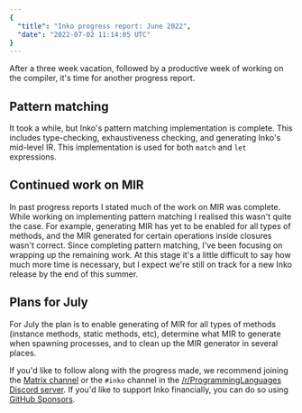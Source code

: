 ```yaml
---
{
  "title": "Inko progress report: June 2022",
  "date": "2022-07-02 11:14:05 UTC"
}
---
```


After a three week vacation, followed by a productive week of working on the
compiler, it's time for another progress report.

## Pattern matching

It took a while, but Inko's pattern matching implementation is complete. This
includes type-checking, exhaustiveness checking, and generating Inko's mid-level
IR. This implementation is used for both `match` and `let` expressions.

## Continued work on MIR

In past progress reports I stated much of the work on MIR was complete. While
working on implementing pattern matching I realised this wasn't quite the case.
For example, generating MIR has yet to be enabled for all types of methods, and
the MIR generated for certain operations inside closures wasn't correct. Since
completing pattern matching, I've been focusing on wrapping up the remaining
work. At this stage it's a little difficult to say how much more time is
necessary, but I expect we're still on track for a new Inko release by the end
of this summer.

## Plans for July

For July the plan is to enable generating of MIR for all types of methods
(instance methods, static methods, etc), determine what MIR to generate when
spawning processes, and to clean up the MIR generator in several places.

If you'd like to follow along with the progress made, we
recommend joining the [Matrix
channel](https://matrix.to/#/#inko-lang:matrix.org) or the `#inko` channel in
the [/r/ProgrammingLanguages Discord server](https://discord.gg/yqWzmkV). If
you'd like to support Inko financially, you can do so using [GitHub
Sponsors](https://github.com/sponsors/YorickPeterse).
